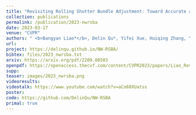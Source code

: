 ```yaml
---
title: "Revisiting Rolling Shutter Bundle Adjustment: Toward Accurate and Fast Solution"
collection: publications
permalink: /publication/2023-nwrsba
date: 2023-03-17
venue: "CVPR"
authors: " <b>Bangyan Liao*</b>, Delin Qu*, Yifei Xue, Huiqing Zhang, Yizhen Lao"
url: 
project: https://delinqu.github.io/NW-RSBA/ 
bibtex: files/2023_nwrsba.txt
arxiv: https://arxiv.org/pdf/2209.08503
openpdf: https://openaccess.thecvf.com/content/CVPR2023/papers/Liao_Revisiting_Rolling_Shutter_Bundle_Adjustment_Toward_Accurate_and_Fast_Solution_CVPR_2023_paper.pdf
supp: 
teaser: images/2023_nwrsba.png
videoresults: 
videotalk: https://www.youtube.com/watch?v=aCo60XUatss
poster: 
code: https://github.com/DelinQu/NW-RSBA
primal: true
---
```

